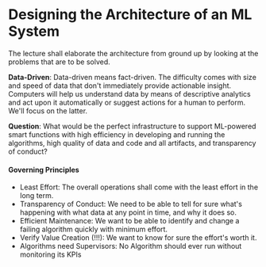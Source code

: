 # Designing the Architecture of an ML System

The lecture shall elaborate the architecture from ground up by looking at the problems that are to be solved.

**Data-Driven**: Data-driven means fact-driven. The difficulty comes with size and speed of data that don't immediately provide
actionable insight. Computers will help us understand data by means of descriptive analytics and act upon it automatically or 
suggest actions for a human to perform. We'll focus on the latter.

**Question**: What would be the perfect infrastructure to support ML-powered smart functions with high efficiency in developing
and running the algorithms, high quality of data and code and all artifacts, and transparency of conduct?

#### Governing Principles
- Least Effort: The overall operations shall come with the least effort in the long term.
- Transparency of Conduct: We need to be able to tell for sure what's happening with what data at any point in time, 
and why it does so.
- Efficient Maintenance: We want to be able to identify and change a failing algorithm quickly with minimum effort.
- Verify Value Creation (!!!): We want to know for sure the effort's worth it.
- Algorithms need Supervisors: No Algorithm should ever run without monitoring its KPIs
